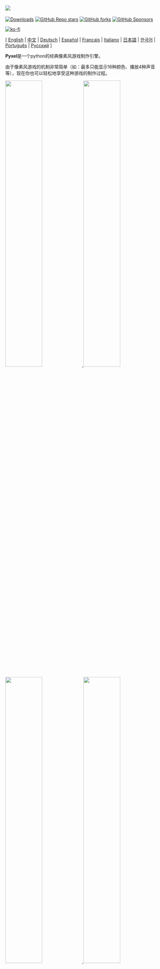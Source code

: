 # <img src="images/pyxel_logo_152x64.png">

[![Downloads](https://static.pepy.tech/personalized-badge/pyxel?period=total&units=international_system&left_color=grey&right_color=blue&left_text=PyPI%20downloads)](https://pypi.org/project/pyxel/)
[![GitHub Repo stars](https://img.shields.io/github/stars/kitao/pyxel?style=social)](https://github.com/kitao/pyxel)
[![GitHub forks](https://img.shields.io/github/forks/kitao/pyxel?style=social)](https://github.com/kitao/pyxel)
[![GitHub Sponsors](https://img.shields.io/github/sponsors/kitao?label=Sponsor%20me&logo=github%20sponsors&style=social)](https://github.com/sponsors/kitao)

[![ko-fi](https://ko-fi.com/img/githubbutton_sm.svg)](https://ko-fi.com/H2H27VDKD)

[ [English](../README.md) | [中文](README.cn.md) | [Deutsch](README.de.md) | [Español](README.es.md) | [Français](README.fr.md) | [Italiano](README.it.md) | [日本語](README.ja.md) | [한국어](README.ko.md) | [Português](README.pt.md) | [Русский](README.ru.md) ]

**Pyxel**是一个python的经典像素风游戏制作引擎。

由于像素风游戏的机制非常简单（如：最多只能显示16种颜色、播放4种声音等），现在你也可以轻松地享受这种游戏的制作过程。

<a href="../pyxel/examples/01_hello_pyxel.py" target="_blank">
<img src="images/01_hello_pyxel.gif" width="48%">
</a>

<a href="../pyxel/examples/02_jump_game.py" target="_blank">
<img src="images/02_jump_game.gif" width="48%">
</a>

<a href="../pyxel/examples/03_draw_api.py" target="_blank">
<img src="images/03_draw_api.gif" width="48%">
</a>

<a href="../pyxel/examples/04_sound_api.py" target="_blank">
<img src="images/04_sound_api.gif" width="48%">
</a>

<a href="images/image_tilemap_editor.gif" target="_blank">
<img src="images/image_tilemap_editor.gif" width="48%">
</a>

<a href="images/sound_music_editor.gif" target="_blank">
<img src="images/sound_music_editor.gif" width="48%">
</a>

Pyxel的规范和API受到[PICO-8](https://www.lexaloffle.com/pico-8.php)和[TIC-80](https://tic80.com/)的启发。

Pyxel是开源的，大家可以免费使用。现在就让我们一起用Pyxel制作自己的游戏吧！

## 说明

- 需要在Windows、Mac或Linux上运行
- 可以使用python进行编程
- 16色调色板
- 3个256x256的图像库
- 8个256x256的瓦片地图
- 4个音轨，每个各可含有64个音符
- 可任意组合8个音乐
- 支持键盘、鼠标及游戏手柄输入
- 图像和音频编辑器

### 调色板

<img src="images/05_color_palette.png">

<img src="images/pyxel_palette.png">

## 如何安装

Pyxel有两种安装版本：Python包版本和独立版本。

### 安装Python包版本

此版本以Python扩展包的方式使用Pyxel。

推荐用户：可以熟练使用pip进行Python包管理，或需要基于已经成熟的Python应用进行开发的用户。

**Windows**

在安装[Python3](https://www.python.org/)（3.7或更高版本）之后，执行以下命令：

```sh
pip install -U pyxel
```

**Mac**

在安装[Python3](https://www.python.org/)（3.7或更高版本）之后，执行以下命令：

```sh
pip3 install -U pyxel
```

**Linux**

安装SDL2（Ubuntu下包名为：`libsdl2-dev`），[Python3](https://www.python.org/)（3.7或更高版本），以及`python3-pip`这三个包之后，执行以下命令：

```sh
sudo pip3 install -U pyxel
```

如果以上步骤无效，可以在安装`cmake`和`rust`后，尝试执行以下步骤自行编译：

```sh
git clone https://github.com/kitao/pyxel.git
cd pyxel
make clean all
sudo pip3 install .
```

### 安装独立版本

此版本可以直接使用Pyxel而无需依赖Python。

推荐用户：不想进行复杂的Python配置，或想要尽快上手Pyxel游戏的用户。

**Windows**

从[下载页面](https://github.com/kitao/pyxel/releases)下载并运行最新的Windows安装器（`pyxel-[version]-windows-setup.exe`）。

**Mac**

安装[Homebrew](https://brew.sh/)之后，执行以下命令：

```sh
brew tap kitao/pyxel
brew install pyxel
```

**Linux**

安装SDL2（Ubuntu下包名为：`libsdl2-dev`）和[Homebrew](https://brew.sh/)之后，执行以下命令：

```sh
brew tap kitao/pyxel
brew install pyxel
```

如果以上步骤无效，可以依前述尝试自行编译。

### 尝试Pyxel例程

以Python包版本为例，安装Pyxel后，用以下命令将Pyxe例程复制到当前文件夹：

```sh
pyxel copy_examples
```

例程包含：

- [01_hello_pyxel.py](../pyxel/examples/01_hello_pyxel.py) - 最简单的应用
- [02_jump_game.py](../pyxel/examples/02_jump_game.py) - 用Pyxel制作的跳跃游戏
- [03_draw_api.py](../pyxel/examples/03_draw_api.py) - 绘画API的使用示例
- [04_sound_api.py](../pyxel/examples/04_sound_api.py) - 声音API的使用示例
- [05_color_palette.py](../pyxel/examples/05_color_palette.py) - 调色板列表
- [06_click_game.py](../pyxel/examples/06_click_game.py) - 鼠标点击游戏
- [07_snake.py](../pyxel/examples/07_snake.py) - 带BGM的贪吃蛇游戏
- [08_triangle_api.py](../pyxel/examples/08_triangle_api.py) - 三角形绘画API的使用示例
- [09_shooter.py](../pyxel/examples/09_shooter.py) - 屏幕过渡射击游戏
- [10_platformer.py](../pyxel/examples/10_platformer.py) - 屏幕横向滑动的游戏示例
- [11_offscreen.py](../pyxel/examples/11_offscreen.py) - 用图像类进行屏外渲染
- [12_perlin_noise.py](pyxel/examples/12_perlin_noise.py) - 佩林噪音动画
- [30SecondsOfDaylight.pyxapp](images/30SecondsOfDaylight.gif) - 第1届Pyxel Jam比赛获胜者是[Adam](https://twitter.com/helpcomputer0)
- [megaball.pyxapp](images/megaball.gif) - 商场球类物理游戏[Adam](https://twitter.com/helpcomputer0)

运行例程，可以使用以下命令：

```sh
cd pyxel_examples
pyxel run 01_hello_pyxel.py
pyxel play 30SecondsOfDaylight.pyxapp
```

## 使用教程

### 创建Pyxel应用

在python文件中导入Pyxel包后，首先使用`init`函数指定窗口大小，然后使用`run`函数启动Pyxel应用。

```python
import pyxel

pyxel.init(160, 120)

def update():
    if pyxel.btnp(pyxel.KEY_Q):
        pyxel.quit()

def draw():
    pyxel.cls(0)
    pyxel.rect(10, 10, 20, 20, 11)

pyxel.run(update, draw)
```

`run`函数的两个参数`update`函数和`draw`函数分别用来在需要时更新帧和绘制画面。

实际应用中，建议将pyxel代码封装成如下类：

```python
import pyxel

class App:
    def __init__(self):
        pyxel.init(160, 120)
        self.x = 0
        pyxel.run(self.update, self.draw)

    def update(self):
        self.x = (self.x + 1) % pyxel.width

    def draw(self):
        pyxel.cls(0)
        pyxel.rect(self.x, 0, 8, 8, 9)

App()
```

同样可以使用`show`和`flip`函数来设计简单的图形和动画。

`show`函数进行屏幕显示直到`Esc`键被按下。

```python
import pyxel

pyxel.init(120, 120)
pyxel.cls(1)
pyxel.circb(60, 60, 40, 7)
pyxel.show()
```

`flip`刷新一次屏幕图像。

```python
import pyxel

pyxel.init(120, 80)

while True:
    pyxel.cls(3)
    pyxel.rectb(pyxel.frame_count % 160 - 40, 20, 40, 40, 7)
    pyxel.flip()
```

### 运行Pyxel应用

创建的Python脚本可以使用以下命令执行：

```sh
pyxel run PYTHON_SCRIPT_FILE
```

对于python包版本，可以像普通Python脚本一样执行：

```sh
cd pyxel_examples
python3 PYTHON_SCRIPT_FILE
```

（在Windows中，使用`python`命令来替代`python3`）

### 快捷键

以下快捷键可以在Pyxel运行时使用：

- `Esc`<br>
退出应用
- `Alt(Option)+1`<br>
截屏并保存在桌面
- `Alt(Option)+2`<br>
重置屏幕录制的开始时间
- `Alt(Option)+3`<br>
保存屏幕录制动图到桌面（最多10秒）
- `Alt(Option)+0`<br>
切换性能监控（fps，更新时间，画面绘制时间）
- `Alt(Option)+Enter`<br>
切换全屏

### 如何创建源文件

在Pyxel应用中使用的图像和音效，可以使用Pyxel编辑器进行制作。

Pyxel编辑器使用以下命令启动：

```sh
pyxel edit [PYXEL_RESOURCE_FILE]
```

若指定Pyxel源文件（.pyxres）存在，则加载文件，若不存在，则以指定文件名新建文件。

若未指定源文件，则命名为`my_resource.pyxres`。

Pyxel编辑器启动后，可以拖放其他源文件进行切换。如果源文件被拖拽并在按下``Ctrl(Cmd)``键时释放，则只有当前正在编译的类型（图像、瓦片地图、音效、音乐）会被加载。这个操作允许将多种类型的源文件合并入一个源文件中。

创建的源文件可以使用`load`函数加载。

Pyxel编辑器有以下编辑模式。

**图像编辑器：**

此模式用来编辑图像库。

<img src="images/image_editor.gif">

通过将图像文件拖放进图像编辑器，图像可以加载进当前的图像库中。

**瓦片地图(Tilemap)编辑器：**

此模式用来编辑瓦片地图，其中图像库的图像以瓦片的样式排列。

<img src="images/tilemap_editor.gif">

**音频编辑器：**

此模式用来编辑音频。

<img src="images/sound_editor.gif">

**音乐编辑器：**

此模式用来编辑将录音有序编排形成的音乐。

<img src="images/music_editor.gif">

### 其他创建源文件的方法

Pyxel图像和瓦片地图也可以通过以下方法创建：

- 使用`Image.set`或`Tilemap.set`函数，从字符串列表创建图片
- 使用`Image.load`函数从加载图像文件至pyxel调色板中

Pyxel声音也可以通过以下方法创建：

- 使用`Sound.set`或`Music.set`函数，从字符串列表中创建声音

这些函数的具体用法请查阅API参考手册。

### 如何发布应用

Pyxel支持跨平台的应用文件格式（Pyxel应用文件）。

使用以下命令创建Pyxel应用文件（.pyxapp）：

```sh
pyxel package APP_ROOT_DIR STARTUP_SCRIPT_FILE
```

如果应用需要包含源文件或扩展模块，将他们放在应用文件夹。

创建好的应用文件使用以下命令执行：

```sh
pyxel play PYXEL_APP_FILE
```

## API参考手册

### 系统

- `width`, `height`<br>
画面的宽和高

- `frame_count`<br>
目前为止，经过的总帧数

- `init(width, height, [title], [fps], [quit_key], [capture_scale], [capture_sec])`<br>
使用屏幕尺寸（`width`，`height`）初始化Pyxel应用。以下属性为可选配置项：窗口标题`title`，帧率`fps`，应用退出按键`quit_key`, the scale of the screen capture with `capture_scale`，以及屏幕捕获的最长记录时间`capture_sec`。<br>
示例：`pyxel.init(160, 120, title="My Pyxel App", fps=60, quit_key=pyxel.KEY_NONE, capture_scale=3, capture_sec=0)`

- `run(update, draw)`<br>
启动Pyxel应用，并调用`update`函数刷新画面帧，并使用`draw`函数渲染画面。

- `show()`<br>
显示屏幕直到`Esc`键被按下。（通常应用中建议不要使用）

- `flip()`<br>
刷新一次屏幕。（通常应用中建议不要使用）

- `quit()`<br>
退出Pyxel应用。

### 源文件

- `load(filename, [image], [tilemap], [sound], [music])`<br>
加载源文件(.pyxres)。如果某文件类型(``image/tilemap/sound/music``)被指定为``False``，则源文件中对应类型不会加载。

### 输入
- `mouse_x`, `mouse_y`<br>
当前鼠标指针的位置。

- `mouse_wheel`<br>
当前鼠标滚轮的值。

- `btn(key)`<br>
如果`key`被按下则返回`True`，否则返回`False`([按键定义列表](../pyxel/__init__.pyi))。

- `btnp(key, [hold], [period])`<br>
如果`key`被按下则返回`True`。若设置了`hold`和`period`参数，则当`key`被按下持续`hold`帧时，在`period`帧间隙返回`True`。

- `btnr(key)`<br>
如果`key`被松开，则在此帧返回`True`，否则返回`False`。

- `mouse(visible)`<br>
如果`visible`为`True`则显示鼠标指针，为`False`则不显示。即使鼠标指针不显示，其位置同样会被更新。

### 显示

- `colors`<br>
展示调色板可以显示的颜色列表。颜色以24位数值格式进行展示。使用`colors.from_list`和`colors.to_list`直接指定货检索Python列表。<br>
示例：`org_colors = pyxel.colors.to_list(); pyxel.colors[15] = 0x112233; pyxel.colors.from_list(org_colors)`

- `image(img)`<br>
直接操作图像库`img` (0-2)。（参考前文Image类）<br>
示例：`pyxel.image(0).load(0, 0, "title.png")`

- `tilemap(tm)`<br>
操作瓦片地图`tm`(0-7)（参考前文Tilemap类）

- `clip(x, y, w, h)`<br>
设置画面绘制区域为从(`x`, `y`)开始的宽度`w`、高度为`h`的区域。`clip()`可以将绘制区域重置为全屏。

- `camera(x, y)`<br>
Change the upper left corner coordinates of the screen to (`x`, `y`). Reset the upper left corner coordinates to (`0`, `0`) with `camera()`.

- `pal(col1, col2)`<br>
绘制时用`col1`颜色代替`col2`颜色。`pal()`可以重置为初始色调。

- `cls(col)`<br>
用`col`颜色清空画面。

- `pget(x, y)`<br>
获取(`x`, `y`)处的像素颜色。

- `pset(x, y, col)`<br>
用`col`颜色在(`x`, `y`)处绘制一个像素点。

- `line(x1, y1, x2, y2, col)`<br>
用`col`颜色画一条从(`x1`, `y1`)到(`x2`, `y2`)的直线。

- `rect(x, y, w, h, col)`<br>
用`col`颜色绘制一个从(`x`, `y`)开始的宽为`w`、高为`h`的矩形。

- `rectb(x, y, w, h, col)`<br>
用`col`颜色绘制从(`x`, `y`)开始的宽为`w`、高为`h`的矩形边框。

- `circ(x, y, r, col)`<br>
用`col`颜色绘制圆心为(`x`, `y`)，半径为`r`的圆形。

- `circb(x, y, r, col)`<br>
用`col`颜色绘制圆心为(`x`, `y`)，半径为`r`的圆形边框。

- `elli(x, y, w, h, col)`<br>
从(`x`, `y`)画一个宽度`w`, 高度`h`, 颜色`col`的椭圆。

- `ellib(x, y, w, h, col)`<br>
从(`x`, `y`)画出一个宽`w`, 高`h`, 颜色`col`的椭圆轮廓。

- `tri(x1, y1, x2, y2, x3, y3, col)`<br>
用`col`颜色绘制顶点分别为(`x1`, `y1`)，(`x2`, `y2`)，(`x3`, `y3`)的三角形。

- `trib(x1, y1, x2, y2, x3, y3, col)`<br>
用`col`颜色绘制顶点分别为(`x1`, `y1`)，(`x2`, `y2`)，(`x3`, `y3`)的三角形边框。

- `fill(x, y, col)`<br>
从(`x`, `y`)画一个宽度`w`, 高度`h`, 颜色`col`的椭圆。

- `blt(x, y, img, u, v, w, h, [colkey])`<br>
将尺寸为(`w`, `h`)的区域从图像库的(`u`, `v`)复制到(`x`, `y`)。若`w`或`h`为负值，则在水平或垂直方向上翻转。若指定了`colkey`的值，则视作透明颜色。

<img src="images/blt_figure.png">

- `bltm(x, y, tm, u, v, w, h, [colkey])`<br>
从瓦片图`tm`（0-7）的（`u`，`v`）复制大小为（`w`，`h`）的区域到（`x`，`y`）。如果为`w`和/或`h`设置了负值，它将在水平和/或垂直方向上反转。如果指定了 `colkey`，将被视为透明色。瓦片的大小是8x8像素，以`(tile_x, tile_y)`的元组形式存储在瓦片图中。

<img src="images/bltm_figure.png">

- `text(x, y, s, col)`<br>
用`col`颜色在(`x`, `y`)绘制字符串`s`。

### 声音

- `sound(snd)`<br>
操作音频`snd`(0-63)。（参考Sound类）<br>
示例：`pyxel.sound(0).speed = 60`

- `music(msc)`<br>
操作音乐`msc`(0-7)（参考Music类）

- `play_pos(ch)`<br>
获取通道`ch` (0-3)中音频重播位置`(sound no, note no)`。若重播被停止则返回`None`。

- `play(ch, snd, [tick], [loop])`<br>
播放通道`ch` (0-3)中的声音`snd` (0-63)。如果声音`snd`是一个列表，则按顺序播放。播放开始位置可以通过 `tick` (1 tick = 1/120 秒)指定。如果`loop`被指定为`True`则循环播放。

- `playm(msc, [tick], [loop])`<br>
播放音乐`msc` (0-7)。播放开始位置可以通过 `tick` (1 tick = 1/120 秒)指定。如果`loop`被指定为`True`则循环播放。

- `stop([ch])`<br>
停止指定通道`ch` (0-3)的重播。`stop()`可以停止所有通道的播放。

### 数学

- `ceil(x)`<br>
返回大于或等于`x`的最小的整数。

- `floor(x)`<br>
返回小于或等于`x`的最大整数。

- `sgn(x)`<br>
当`x`是正数时返回1，当它是零时返回0，当它是负数时返回1。

- `sqrt(x)`<br>
返回`x`的平方根。

- `sin(deg)`<br>
返回`deg`度的正弦。

- `cos(deg)`<br>
返回`deg`度的余弦。

- `atan2(y, x)`<br>
返回`y`/`x`的正切，单位是度。

- `rseed(seed: int)`<br>
设置随机数发生器的种子。

- `rndi(a, b)`<br>
返回一个大于或等于`a`且小于或等于`b`的随机整数。

- `rndf(a, b)`<br>
返回一个大于或等于`a`且小于或等于`b`的随机小数。

- `nseed(seed)`<br>
设置佩林噪声的种子。

- `noise(x, [y], [z])`<br>
返回指定坐标的佩林噪声值。

### Image类

- `width`, `height`<br>
图像的宽和高。

- `data`<br>
图像中的数据（256x256的二维列表）。

- `get(x, y)`<br>
获取图像中(`x`, `y`)位置的值。

- `set(x, y, data)`<br>
使用字符串列表设置坐标(`x`, `y`)处的图像。<br>
示例：`pyxel.image(0).set(10, 10, ["0123", "4567", "89ab", "cdef"])`

- `load(x, y, filename)`<br>
在(`x`, `y`)处加载图像文件(png/gif/jpeg)。

### Tilemap类

- `width`, `height`<br>
瓦片地图(tilemap)的宽和高。

- `refimg`<br>
被瓦片地图tilemap引用的图像库(0-2)。

- `set(x, y, data)`<br>
使用字符串列表在坐标(`x`, `y`)处设置瓦片地图。<br>
示例：`pyxel.tilemap(0).set(0, 0, ["000102", "202122", "a0a1a2", "b0b1b2"])`

- `pget(x, y)`<br>
得到(`x`, `y`)处的瓦片。瓦片数据为元组`(tile_x, tile_y)`。

- `pset(x, y, tile)`<br>
在(`x`, `y`)处画出瓦片`tile`。瓦片数据为元组`(tile_x, tile_y)`。

### Sound类

- `notes`<br>
音符列表(0-127)，数字越高，音调越高。数字达到33时，音调就达到'A2'(440Hz)。其余为-1.

- `tones`<br>
音色列表(0:三角波 / 1:方波 / 2:脉冲 / 3:噪声)

- `volumes`<br>
音量列表(0-7)

- `effects`<br>
音效列表(0:无 / 1:滑动 / 2:颤音 / 3:淡出)

- `speed`<br>
播放速度。1为最快，数字越大，速度越慢。数字120时，每个音符长度为1秒。

- `set(notes, tones, volumes, effects, speed)`<br>
使用字符串设置音符、音色、音量及音效。如果音色、音量及音效的字符串比音符字符串短，则从开头重复。

- `set_notes(notes)`<br>
使用由'CDEFGAB'+'#-'+'0123'或'R'组成的字符串设置音符。大小写不敏感，且空格会被忽略。<br>
示例：`pyxel.sound(0).set_note("G2B-2D3R RF3F3F3")`

- `set_tones(tones)`<br>
使用由'TSPN'组成的字符串设置音色。大小写不敏感，且空格会被忽略。<br>
示例：`pyxel.sound(0).set_tone("TTSS PPPN")`

- `set_volumes(volumes)`<br>
使用由'01234567'组成的字符串设置音量。大小写不敏感，且空格会被忽略。<br>
示例：`pyxel.sound(0).set_volume("7777 7531")`

- `set_effects(effects)`<br>
使用由'NSVF'组成的字符串设置音效。大小写不敏感，且空格会被忽略。<br>
示例：`pyxel.sound(0).set_effect("NFNF NVVS")`

### Music类

- `sequences`<br>
按通道数顺序展示声音(0-63)的二维列表。

- `set(seq0, seq1, seq2, seq3)`<br>
设置所有通道的声音(0-63)列表。如果指定了空列表，则对应通道不会用来播放。<br>
示例：`pyxel.music(0).set([0, 1], [2, 3], [4], [])`

### 高级APIs

Pyxel还有一些“高级API”，出于“可能令用户感到迷惑”、“需要专业知识”等一些原因，在本文尚未提及。

如果你对自己的技术很熟悉，可以参阅[this](../pyxel/__init__.pyi)，尝试挑战自己并创造一些神奇的作品！

## 如何参与

### Submitting Issue

使用[Issue Tracker](https://github.com/kitao/pyxel/issues)来提交bug报告或功能需求。在创建新issue之前，请确定没有类似的打开的issue。

### Manual Testing

欢迎任何人在[Issue Tracker](https://github.com/kitao/pyxel/issues)中手动测试代码、上报bug、提交优化建议等！

### Submitting Pull Request

可以通过pull requests(PRs)形式来提交补丁或修复。请确认你的pull request对应的issue地址在issue tracker中依然是open状态。

一旦提交pull request，则默认同意在[MIT License](../LICENSE)的许可下发布。

## 其他信息

- [Q&A](https://github.com/kitao/pyxel/wiki/Pyxel-Q&A)
- [User Examples](https://github.com/kitao/pyxel/wiki/Pyxel-User-Examples)
- [Discord Server (English)](https://discord.gg/FC7kUZJ)
- [Discord Server (Japanese - 日本語版)](https://discord.gg/qHA5BCS)

## 许可证

Pyxel遵循[MIT License](../LICENSE)。您可以在专利软件中重复使用，前提是该软件的所有副本或重要部分均包含 MIT 许可条款的副本和版权声明。

## 招募赞助商

Pyxel 正在 GitHub 赞助商上寻找赞助商。 考虑赞助 Pyxel 以进行持续维护和功能添加。 赞助商可以咨询 Pyxel 作为一个好处。 详情请参阅[此处](https://github.com/sponsors/kitao)。
